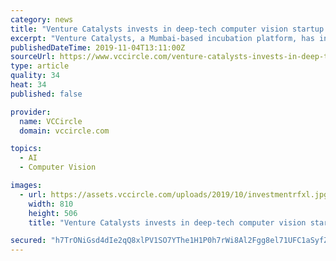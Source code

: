 ```yaml
---
category: news
title: "Venture Catalysts invests in deep-tech computer vision startup peAR Technologies"
excerpt: "Venture Catalysts, a Mumbai-based incubation platform, has invested an undisclosed sum of money in peAR Technologies, a deep-tech and artificial intelligence-focussed startup. The startup, operated by DVDP Technologies Pvt. Ltd, will use the funds to ..."
publishedDateTime: 2019-11-04T13:11:00Z
sourceUrl: https://www.vccircle.com/venture-catalysts-invests-in-deep-tech-computer-vision-startup-pear-technologies
type: article
quality: 34
heat: 34
published: false

provider:
  name: VCCircle
  domain: vccircle.com

topics:
  - AI
  - Computer Vision

images:
  - url: https://assets.vccircle.com/uploads/2019/10/investmentrfxl.jpg
    width: 810
    height: 506
    title: "Venture Catalysts invests in deep-tech computer vision startup peAR Technologies"

secured: "h7TrONiGsd4dIe2qQ8xlPV1SO7YThe1H1P0h7rWi8Al2Fgg8el71UFC1aSyfZdAEA4Un+i7nlgZppPYq9teEAEEfosEzcf/yUy06W4Cj6V3yHlMBnhTZDDKaIX1xJnv2MT0IR4KqR1d4aOIds8uaJwvkoAisY4pGPzx0jbiEUG9d6W/FbdJ1cMfzNu/5e1TYDjsrCPovYKaqvugQCCEh818K/WaGzOw+9GkUMC5qbKFqz+0uPRt6wofOTRo63CAYZ2WIOaZjLofhpiNiLQ68fw==;hJbTb0y0LWXGlvConXqS7Q=="
---
```


